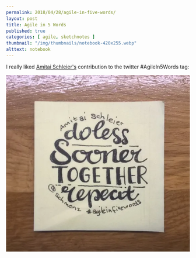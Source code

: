 ```yaml
---
permalink: 2018/04/28/agile-in-five-words/
layout: post
title: Agile in 5 Words
published: true
categories: [ agile, sketchnotes ]
thumbnail: "/img/thumbnails/notebook-420x255.webp"
alttext: notebook
---
```


I really liked <a href="https://twitter.com/schmonz">Amitai Schleier's</a> contribution to the twitter 
#AgileIn5Words tag:

![do less](/img/posts/agile-in-five-words/do-less.webp)

